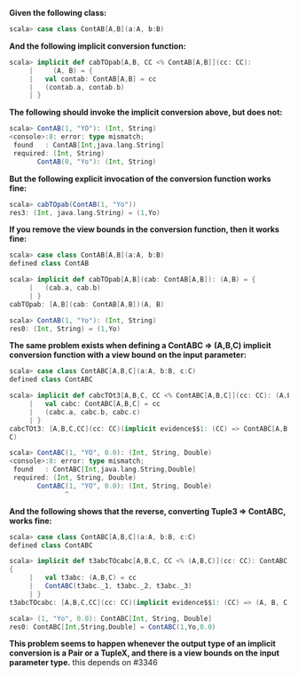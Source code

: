 **Given the following class:**

```scala
scala> case class ContAB[A,B](a:A, b:B)
```

**And the following implicit conversion function:**

```scala
scala> implicit def cabTOpab[A,B, CC <% ContAB[A,B]](cc: CC):
     |     (A, B) = {
     |   val contab: ContAB[A,B] = cc
     |   (contab.a, contab.b)
     | }
```

**The following **should** invoke the implicit conversion above, but does not:**

```scala
scala> ContAB(1, "YO"): (Int, String)
<console>:8: error: type mismatch;
 found   : ContAB[Int,java.lang.String]
 required: (Int, String)
       ContAB(0, "Yo"): (Int, String)
```

**But the following explicit invocation of the conversion function works fine:**

```scala
scala> cabTOpab(ContAB(1, "Yo"))
res3: (Int, java.lang.String) = (1,Yo)
```

**If you remove the view bounds in the conversion function, then it works fine:**

```scala
scala> case class ContAB[A,B](a:A, b:B)
defined class ContAB

scala> implicit def cabTOpab[A,B](cab: ContAB[A,B]): (A,B) = {
     |   (cab.a, cab.b)
     | }
cabTOpab: [A,B](cab: ContAB[A,B])(A, B)

scala> ContAB(1, "Yo"): (Int, String)
res0: (Int, String) = (1,Yo)
```

**The same problem exists when defining a ContABC => (A,B,C) implicit conversion function with a view bound on the input parameter:**

```scala
scala> case class ContABC[A,B,C](a:A, b:B, c:C)
defined class ContABC

scala> implicit def cabcTOt3[A,B,C, CC <% ContABC[A,B,C]](cc: CC): (A,B,C) = {
     |   val cabc: ContABC[A,B,C] = cc
     |   (cabc.a, cabc.b, cabc.c)
     | }
cabcTOt3: [A,B,C,CC](cc: CC)(implicit evidence$$1: (CC) => ContABC[A,B,C])(A, B,
C)

scala> ContABC(1, "YO", 0.0): (Int, String, Double)
<console>:8: error: type mismatch;
 found   : ContABC[Int,java.lang.String,Double]
 required: (Int, String, Double)
       ContABC(1, "YO", 0.0): (Int, String, Double)
              ^
```

**And the following shows that the reverse, converting Tuple3 => ContABC, works fine:**

```scala
scala> case class ContABC[A,B,C](a:A, b:B, c:C)
defined class ContABC

scala> implicit def t3abcTOcabc[A,B,C, CC <% (A,B,C)](cc: CC): ContABC[A,B,C] =
{
     |   val t3abc: (A,B,C) = cc
     |   ContABC(t3abc._1, t3abc._2, t3abc._3)
     | }
t3abcTOcabc: [A,B,C,CC](cc: CC)(implicit evidence$$1: (CC) => (A, B, C))ContABC[A,B,C]

scala> (1, "Yo", 0.0): ContABC[Int, String, Double]
res0: ContABC[Int,String,Double] = ContABC(1,Yo,0.0)
```

**This problem seems to happen whenever the output type of an implicit conversion is a Pair or a TupleX, and there is a view bounds on the input parameter type.**
this depends on #3346
